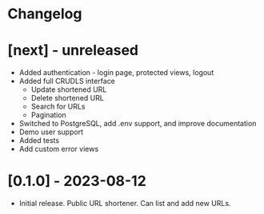 # Changelog

# [next] - unreleased
- Added authentication - login page, protected views, logout
- Added full CRUDLS interface
  - Update shortened URL
  - Delete shortened URL
  - Search for URLs
  - Pagination
- Switched to PostgreSQL, add .env support, and improve documentation
- Demo user support
- Added tests
- Add custom error views

# [0.1.0] - 2023-08-12
- Initial release. Public URL shortener. Can list and add new URLs.
